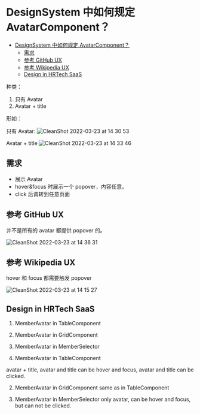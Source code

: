 # DesignSystem 中如何规定 AvatarComponent？

- [DesignSystem 中如何规定 AvatarComponent？](#designsystem-中如何规定-avatarcomponent)
  - [需求](#需求)
  - [参考 GitHub UX](#参考-github-ux)
  - [参考 Wikipedia UX](#参考-wikipedia-ux)
  - [Design in HRTech SaaS](#design-in-hrtech-saas)

种类：

1. 只有 Avatar
2. Avatar + title

形如：

只有 Avatar:
![CleanShot 2022-03-23 at 14 30 53](https://user-images.githubusercontent.com/17308201/159630543-6d037080-88a8-41fc-b472-a6324744b1a4.png)

Avatar + title
![CleanShot 2022-03-23 at 14 33 46](https://user-images.githubusercontent.com/17308201/159630760-3872504e-b595-4f1f-838a-c4335e6613b3.png)

## 需求

* 展示 Avatar
* hover&focus 时展示一个 popover，内容任意。
* click 后调转到任意页面


## 参考 GitHub UX
并不是所有的 avatar 都提供 popover 的。

![CleanShot 2022-03-23 at 14 36 31](https://user-images.githubusercontent.com/17308201/159631048-99c2d9ff-d9db-40a2-8e7e-0f45054e8482.gif)

## 参考 Wikipedia UX
hover 和 focus 都需要触发 popover

![CleanShot 2022-03-23 at 14 15 27](https://user-images.githubusercontent.com/17308201/159631176-c191a185-6864-4644-b97b-a2877a30062b.gif)

## Design in HRTech SaaS

1. MemberAvatar in TableComponent
2. MemberAvatar in GridComponent
3. MemberAvatar in MemberSelector


1. MemberAvatar in TableComponent

avatar + title, avatar and title can be hover and focus, avatar and title can be clicked.

2. MemberAvatar in GridComponent
same as in TableComponent

3. MemberAvatar in MemberSelector
only avatar, can be hover and focus, but can not be clicked.

